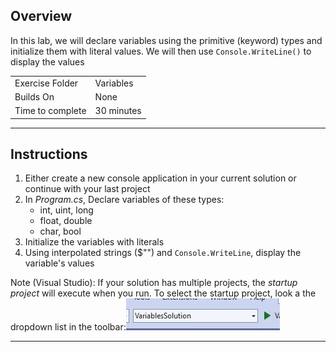 
## Overview
In this lab, we will declare variables using the primitive (keyword) types and
initialize them with literal values.
We will then use ```Console.WriteLine()``` to display the values

| | |
| --------- | --------------------------- |
| Exercise Folder | Variables |
| Builds On | None |
| Time to complete | 30 minutes

---
## Instructions
1. Either create a new console application in your current solution or continue with your last project
1. In *Program.cs*, Declare variables of these types:
    - int, uint, long
    - float, double
    - char, bool
1. Initialize the variables with literals
1. Using interpolated strings ($"") and ```Console.WriteLine```, display the variable's values
 
 Note (Visual Studio):  If your solution has multiple projects, the *startup project* will execute when you run.  To select the startup project, look a the dropdown list in the toolbar:![Startup img](startupproj.jpg)
 
 ---

 
